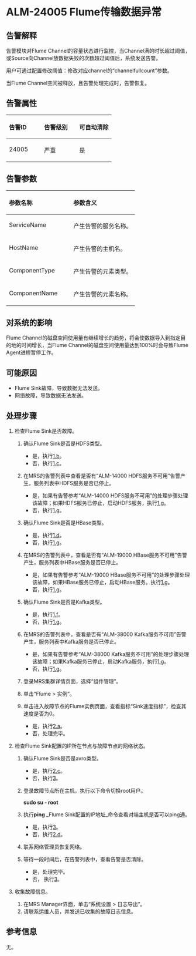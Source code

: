 # ALM-24005 Flume传输数据异常<a name="alm_24005"></a>

## 告警解释<a name="zh-cn_topic_0191813885_section19665522175625"></a>

告警模块对Flume Channel的容量状态进行监控，当Channel满的时长超过阈值，或Source向Channel放数据失败的次数超过阈值后，系统发送告警。

用户可通过配置修改阈值：修改对应channel的“channelfullcount”参数。

当Flume Channel空间被释放，且告警处理完成时，告警恢复。

## 告警属性<a name="zh-cn_topic_0191813885_section42254989175625"></a>

<a name="zh-cn_topic_0191813885_table102091175625"></a>
<table><thead align="left"><tr id="zh-cn_topic_0191813885_row31905194175625"><th class="cellrowborder" valign="top" width="33.33333333333333%" id="mcps1.1.4.1.1"><p id="zh-cn_topic_0191813885_p34183898175625"><a name="zh-cn_topic_0191813885_p34183898175625"></a><a name="zh-cn_topic_0191813885_p34183898175625"></a><strong id="zh-cn_topic_0191813885_b39219631175625"><a name="zh-cn_topic_0191813885_b39219631175625"></a><a name="zh-cn_topic_0191813885_b39219631175625"></a>告警ID</strong></p>
</th>
<th class="cellrowborder" valign="top" width="33.33333333333333%" id="mcps1.1.4.1.2"><p id="zh-cn_topic_0191813885_p22673543175625"><a name="zh-cn_topic_0191813885_p22673543175625"></a><a name="zh-cn_topic_0191813885_p22673543175625"></a><strong id="zh-cn_topic_0191813885_b2735300175625"><a name="zh-cn_topic_0191813885_b2735300175625"></a><a name="zh-cn_topic_0191813885_b2735300175625"></a>告警级别</strong></p>
</th>
<th class="cellrowborder" valign="top" width="33.33333333333333%" id="mcps1.1.4.1.3"><p id="zh-cn_topic_0191813885_p20232782175625"><a name="zh-cn_topic_0191813885_p20232782175625"></a><a name="zh-cn_topic_0191813885_p20232782175625"></a><strong id="zh-cn_topic_0191813885_b47877317175625"><a name="zh-cn_topic_0191813885_b47877317175625"></a><a name="zh-cn_topic_0191813885_b47877317175625"></a>可自动清除</strong></p>
</th>
</tr>
</thead>
<tbody><tr id="zh-cn_topic_0191813885_row52857467175625"><td class="cellrowborder" valign="top" width="33.33333333333333%" headers="mcps1.1.4.1.1 "><p id="zh-cn_topic_0191813885_p63628609163045"><a name="zh-cn_topic_0191813885_p63628609163045"></a><a name="zh-cn_topic_0191813885_p63628609163045"></a>24005</p>
</td>
<td class="cellrowborder" valign="top" width="33.33333333333333%" headers="mcps1.1.4.1.2 "><p id="zh-cn_topic_0191813885_p53643687163045"><a name="zh-cn_topic_0191813885_p53643687163045"></a><a name="zh-cn_topic_0191813885_p53643687163045"></a>严重</p>
</td>
<td class="cellrowborder" valign="top" width="33.33333333333333%" headers="mcps1.1.4.1.3 "><p id="zh-cn_topic_0191813885_p50171427163045"><a name="zh-cn_topic_0191813885_p50171427163045"></a><a name="zh-cn_topic_0191813885_p50171427163045"></a>是</p>
</td>
</tr>
</tbody>
</table>

## 告警参数<a name="zh-cn_topic_0191813885_section27218191175625"></a>

<a name="zh-cn_topic_0191813885_table57189892175625"></a>
<table><thead align="left"><tr id="zh-cn_topic_0191813885_row20832688175625"><th class="cellrowborder" valign="top" width="50%" id="mcps1.1.3.1.1"><p id="zh-cn_topic_0191813885_p9726186175625"><a name="zh-cn_topic_0191813885_p9726186175625"></a><a name="zh-cn_topic_0191813885_p9726186175625"></a><strong id="zh-cn_topic_0191813885_b20426813175625"><a name="zh-cn_topic_0191813885_b20426813175625"></a><a name="zh-cn_topic_0191813885_b20426813175625"></a>参数名称</strong></p>
</th>
<th class="cellrowborder" valign="top" width="50%" id="mcps1.1.3.1.2"><p id="zh-cn_topic_0191813885_p43959148175625"><a name="zh-cn_topic_0191813885_p43959148175625"></a><a name="zh-cn_topic_0191813885_p43959148175625"></a><strong id="zh-cn_topic_0191813885_b60088019175625"><a name="zh-cn_topic_0191813885_b60088019175625"></a><a name="zh-cn_topic_0191813885_b60088019175625"></a>参数含义</strong></p>
</th>
</tr>
</thead>
<tbody><tr id="zh-cn_topic_0191813885_row35291346175625"><td class="cellrowborder" valign="top" width="50%" headers="mcps1.1.3.1.1 "><p id="zh-cn_topic_0191813885_p32188096163058"><a name="zh-cn_topic_0191813885_p32188096163058"></a><a name="zh-cn_topic_0191813885_p32188096163058"></a>ServiceName</p>
</td>
<td class="cellrowborder" valign="top" width="50%" headers="mcps1.1.3.1.2 "><p id="zh-cn_topic_0191813885_p57098960163058"><a name="zh-cn_topic_0191813885_p57098960163058"></a><a name="zh-cn_topic_0191813885_p57098960163058"></a>产生告警的服务名称。</p>
</td>
</tr>
<tr id="zh-cn_topic_0191813885_row54265439175625"><td class="cellrowborder" valign="top" width="50%" headers="mcps1.1.3.1.1 "><p id="zh-cn_topic_0191813885_p17646605163058"><a name="zh-cn_topic_0191813885_p17646605163058"></a><a name="zh-cn_topic_0191813885_p17646605163058"></a>HostName</p>
</td>
<td class="cellrowborder" valign="top" width="50%" headers="mcps1.1.3.1.2 "><p id="zh-cn_topic_0191813885_p20088914163058"><a name="zh-cn_topic_0191813885_p20088914163058"></a><a name="zh-cn_topic_0191813885_p20088914163058"></a>产生告警的主机名。</p>
</td>
</tr>
<tr id="zh-cn_topic_0191813885_row5894265175625"><td class="cellrowborder" valign="top" width="50%" headers="mcps1.1.3.1.1 "><p id="zh-cn_topic_0191813885_p15086183163058"><a name="zh-cn_topic_0191813885_p15086183163058"></a><a name="zh-cn_topic_0191813885_p15086183163058"></a>ComponentType</p>
</td>
<td class="cellrowborder" valign="top" width="50%" headers="mcps1.1.3.1.2 "><p id="zh-cn_topic_0191813885_p14021290163058"><a name="zh-cn_topic_0191813885_p14021290163058"></a><a name="zh-cn_topic_0191813885_p14021290163058"></a>产生告警的元素类型。</p>
</td>
</tr>
<tr id="zh-cn_topic_0191813885_row60420241163054"><td class="cellrowborder" valign="top" width="50%" headers="mcps1.1.3.1.1 "><p id="zh-cn_topic_0191813885_p20973185163058"><a name="zh-cn_topic_0191813885_p20973185163058"></a><a name="zh-cn_topic_0191813885_p20973185163058"></a>ComponentName</p>
</td>
<td class="cellrowborder" valign="top" width="50%" headers="mcps1.1.3.1.2 "><p id="zh-cn_topic_0191813885_p21106461163058"><a name="zh-cn_topic_0191813885_p21106461163058"></a><a name="zh-cn_topic_0191813885_p21106461163058"></a>产生告警的元素名称。</p>
</td>
</tr>
</tbody>
</table>

## 对系统的影响<a name="zh-cn_topic_0191813885_section23922301175625"></a>

Flume Channel的磁盘空间使用量有继续增长的趋势，将会使数据导入到指定目的地的时间增长，当Flume Channel的磁盘空间使用量达到100%时会导致Flume Agent进程暂停工作。

## 可能原因<a name="zh-cn_topic_0191813885_section58162349175625"></a>

-   Flume Sink故障，导致数据无法发送。
-   网络故障，导致数据无法发送。

## 处理步骤<a name="zh-cn_topic_0191813885_section51182191175625"></a>

1.  检查Flume Sink是否故障。
    1.  确认Flume Sink是否是HDFS类型。
        -   是，执行[1.b](#zh-cn_topic_0191813885_li35603802172029)。
        -   否，执行[1.c](#zh-cn_topic_0191813885_li17206137172029)。

    2.  <a name="zh-cn_topic_0191813885_li35603802172029"></a>在MRS的告警列表中查看是否有“ALM-14000 HDFS服务不可用”告警产生，服务列表中HDFS服务是否已停止。
        -   是，如果有告警参考“ALM-14000 HDFS服务不可用”的处理步骤处理该故障；如果HDFS服务已停止，启动HDFS服务，执行[1.g](#zh-cn_topic_0191813885_li1487713813414)。
        -   否，执行[1.g](#zh-cn_topic_0191813885_li1487713813414)。

    3.  <a name="zh-cn_topic_0191813885_li17206137172029"></a>确认Flume Sink是否是HBase类型。
        -   是，执行[1.d](#zh-cn_topic_0191813885_li23959037172029)。
        -   否，执行[1.g](#zh-cn_topic_0191813885_li1487713813414)。

    4.  <a name="zh-cn_topic_0191813885_li23959037172029"></a>在MRS的告警列表中，查看是否有“ALM-19000 HBase服务不可用”告警产生，服务列表中HBase服务是否已停止。
        -   是，如果有告警参考“ALM-19000 HBase服务不可用”的处理步骤处理该故障，如果HBase服务已停止，启动HBase服务。执行[1.g](#zh-cn_topic_0191813885_li1487713813414)。
        -   否，执行[1.g](#zh-cn_topic_0191813885_li1487713813414)。

    5.  确认Flume Sink是否是Kafka类型。
        -   是，执行[1.f](#zh-cn_topic_0191813885_li13075641172029)。
        -   否，执行[1.g](#zh-cn_topic_0191813885_li1487713813414)。

    6.  <a name="zh-cn_topic_0191813885_li13075641172029"></a>在MRS的告警列表中，查看是否有“ALM-38000 Kafka服务不可用”告警产生，服务列表中Kafka服务是否已停止。
        -   是，如果有告警参考“ALM-38000 Kafka服务不可用”的处理步骤处理该故障；如果Kafka服务已停止，启动Kafka服务，执行[1.g](#zh-cn_topic_0191813885_li1487713813414)。
        -   否，执行[1.g](#zh-cn_topic_0191813885_li1487713813414)。

    7.  <a name="zh-cn_topic_0191813885_li1487713813414"></a>登录MRS集群详情页面，选择“组件管理”。
    8.  单击“Flume  \>  实例“。
    9.  单击进入故障节点的Flume实例页面，查看指标“Sink速度指标”，检查其速度是否为0。
        -   是，执行[2.a](#zh-cn_topic_0191813885_li60707704172341)。
        -   否，处理完毕。

2.  检查Flume Sink配置的IP所在节点与故障节点的网络状态。
    1.  <a name="zh-cn_topic_0191813885_li60707704172341"></a>确认Flume Sink是否是avro类型。
        -   是，执行[2.c](#zh-cn_topic_0191813885_li31163561172341)。
        -   否，执行[3](#zh-cn_topic_0191813885_li572522141314)。

    2.  登录故障节点所在主机，执行以下命令切换root用户。

        **sudo su - root**

    3.  <a name="zh-cn_topic_0191813885_li31163561172341"></a>执行**ping** _Flume Sink配置的IP地址_命令查看对端主机是否可以ping通。
        -   是，执行[3](#zh-cn_topic_0191813885_li572522141314)。
        -   否，执行[2.d](#zh-cn_topic_0191813885_li35581265172341)。

    4.  <a name="zh-cn_topic_0191813885_li35581265172341"></a>联系网络管理员恢复网络。
    5.  等待一段时间后，在告警列表中，查看告警是否清除。
        -   是，处理完毕。
        -   否， 执行[3](#zh-cn_topic_0191813885_li572522141314)。

3.  <a name="zh-cn_topic_0191813885_li572522141314"></a>收集故障信息。
    1.  在MRS Manager界面，单击“系统设置 \> 日志导出”。
    2.  请联系运维人员，并发送已收集的故障日志信息。


## 参考信息<a name="zh-cn_topic_0191813885_section20269844175625"></a>

无。

